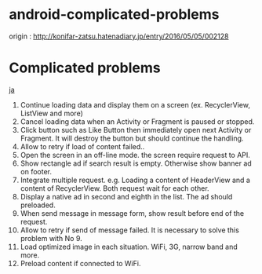 # android-complicated-problems

origin : http://konifar-zatsu.hatenadiary.jp/entry/2016/05/05/002128

# Complicated problems

[ja](README_ja.md)

1. Continue loading data and display them on a screen (ex. RecyclerView, ListView and more)
2. Cancel loading data when an Activity or Fragment is paused or stopped.
3. Click button such as Like Button then immediately open next Activity or Fragment. It will destroy the button but should continue the handling.
4. Allow to retry if load of content failed..
5. Open the screen in an off-line mode. the screen require request to API.
6. Show rectangle ad if search result is empty. Otherwise show banner ad on footer.
7. Integrate multiple request. e.g. Loading a content of HeaderView and a content of RecyclerView. Both request wait for each other.
8. Display a native ad in second and eighth in the list. The ad should preloaded.
9. When send message in message form, show result before end of the request.
10. Allow to retry if send of message failed. It is necessary to solve this problem with No 9.
11. Load optimized image in each situation. WiFi, 3G, narrow band and more.
12. Preload content if connected to WiFi.
